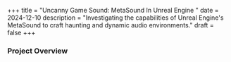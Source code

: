 +++
title = "Uncanny Game Sound: MetaSound In Unreal Engine "
date = 2024-12-10
description = "Investigating the capabilities of Unreal Engine's MetaSound to craft haunting and dynamic audio environments."
draft = false
+++

### Project Overview  
